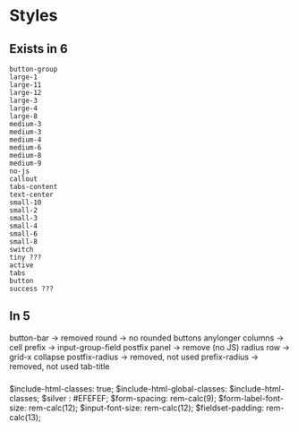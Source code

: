 #  Styles

## Exists in 6

    button-group
    large-1
    large-11
    large-12
    large-3
    large-4
    large-8
    medium-3
    medium-3
    medium-4
    medium-6
    medium-8
    medium-9
    no-js
    callout
    tabs-content
    text-center
    small-10
    small-2
    small-3
    small-4
    small-6
    small-8
    switch
    tiny ???
    active
    tabs
    button
    success ???

## In 5

button-bar -> removed
round -> no rounded buttons anylonger
columns -> cell
prefix -> input-group-field
postfix
panel -> remove (no JS)
radius
row -> grid-x
collapse
postfix-radius -> removed, not used
prefix-radius -> removed, not used
tab-title


###

$include-html-classes: true;
$include-html-global-classes: $include-html-classes;
$silver      : #EFEFEF;
$form-spacing: rem-calc(9);
$form-label-font-size: rem-calc(12);
$input-font-size: rem-calc(12);
$fieldset-padding: rem-calc(13);
